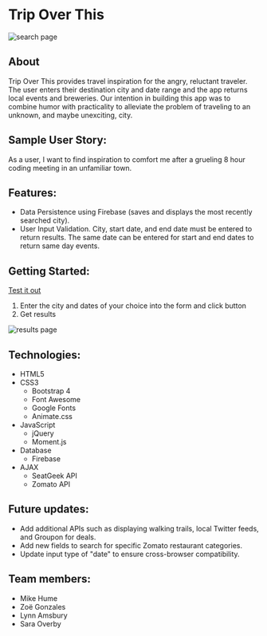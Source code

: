 # Trip Over This

![search page](assets/images/start.png)

## About 

Trip Over This provides travel inspiration for the angry, reluctant traveler. The user enters their destination city and date range and the app returns local events and breweries. Our intention in building this app was to combine humor with practicality to alleviate the problem of traveling to an unknown, and maybe unexciting, city.

## Sample User Story:

As a user, I want to find inspiration to comfort me after a grueling 8 hour coding meeting in an unfamiliar town.

## Features:

* Data Persistence using Firebase (saves and displays the most recently searched city).
* User Input Validation. City, start date, and end date must be entered to return results. The same date can be entered for start and end dates to return same day events.


## Getting Started:

[Test it out](https://mahume.github.io/Trip-Over-This/)

1.  Enter the city and dates of your choice into the form and click button
2.  Get results

![results page](assets/images/results.png)

## Technologies:

- HTML5
- CSS3
    - Bootstrap 4
    - Font Awesome
    - Google Fonts
    - Animate.css
- JavaScript
    - jQuery
    - Moment.js
- Database
    - Firebase
- AJAX
    - SeatGeek API
    - Zomato API


## Future updates:

* Add additional APIs such as displaying walking trails, local Twitter feeds, and Groupon for deals.
* Add new fields to search for specific Zomato restaurant categories.
* Update input type of "date" to ensure cross-browser compatibility.

## Team members:

- Mike Hume
- Zoë Gonzales
- Lynn Amsbury
- Sara Overby

